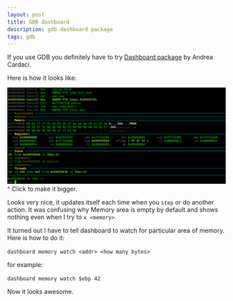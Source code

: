 ```yaml
---
layout: post
title: GDB dashboard
description: gdb dashboard package
tags: gdb
---
```


If you use GDB you definitely have to try [Dashboard package](https://github.com/cyrus-and/gdb-dashboard) by Andrea Cardaci.

Here is how it looks like:

<center><a href="/assets/img/gdb-dashboard.png" target="_blank"><img width="600px" src="/assets/img/gdb-dashboard.png"/></a></center>
^ Click to make it bigger.

Looks very nice, it updates itself each time when you `step` or do another action.
It was confusing why Memory area is empty by default and shows nothing even when I try to `x <memory>`.

It turned out I have to tell dashboard to watch for particular area of memory. Here is how to do it:

`dashboard memory watch <addr> <how many bytes>`

for example:

`dashboard memory watch $ebp 42`

Now it looks awesome.
